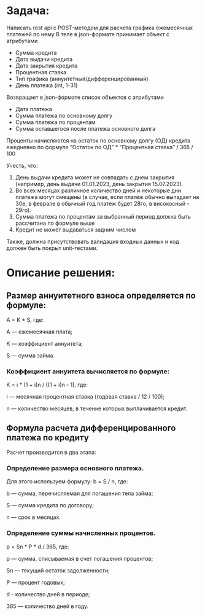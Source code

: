 # Задача:
Написать rest api с POST-методом для расчета графика ежемесячных платежей по нему
В теле в json-формате принимает объект с атрибутами
- Сумма кредита
- Дата выдачи кредита
- Дата закрытия кредита
- Процентная ставка
- Тип графика (аннуитетный/дифференцированный)
- День платежа (int, 1-31)

Возвращает в json-формате список объектов с атрибутами
- Дата платежа
- Сумма платежа по основному долгу
- Сумма платежа по процентам
- Сумма оставшегося после платежа основного долга

Проценты начисляются на остаток по основному долгу (ОД) кредита ежедневно по
формуле
“Остаток по ОД” * “Процентная ставка” / 365 / 100

Учесть, что:
1. День выдачи кредита может не совпадать с днем закрытия (например, день выдачи
01.01.2023, день закрытия 15.07.2023).
2. Во всех месяцах различное количество дней и некоторые дни платежа могут
смещены (в случае, если платеж обычно выпадает на 30е, в феврале в обычный
год платеж будет 28го, в високосный - 29го).
3. Сумма платежа по процентам за выбранный период должна быть рассчитана по
формуле выше
4. Кредит не может выдаваться задним числом

Также, должна присутствовать валидация входных данных и код должен быть покрыт
unit-тестами.

# Описание решения:

## Размер аннуитетного взноса определяется по формуле:

A = K * S, где:

А — ежемесячная плата;

K — коэффициент аннуитета;

S — сумма займа.

### Коэффициент аннуитета вычисляется по формуле:

K = i * (1 + i)n / ((1 + i)n - 1), где:

i — месячная процентная ставка (годовая ставка / 12 / 100);

n — количество месяцев, в течение которых выплачивается кредит.

## Формула расчета дифференцированного платежа по кредиту

Расчет производится в два этапа:

### Определение размера основного платежа.

Для этого используем формулу: b = S / n, где:

b — сумма, перечисляемая для погашения тела займа;

S — сумма кредита по договору;

n — срок в месяцах.

### Определение суммы начисленных процентов.

р = Sn * P * d / 365, где:

p — сумма, списываемая в счет погашения процентов;

Sn — текущий остаток задолженности;

P — процент годовых;

d - количество дней в периоде;

365 — количество дней в году.
